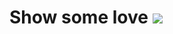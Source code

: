 # Show some love <a href="https://github.com/qasimabdullah404" aria-label="Follow @qasimabdullah404 on GitHub"><img  src="https://img.shields.io/badge/Follow👉-@qasimabdullah404-green?style=for-the-badge"  />
